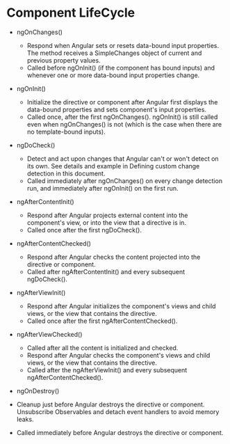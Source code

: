 # Component LifeCycle
- ngOnChanges()
  - Respond when Angular sets or resets data-bound input properties. The method receives a SimpleChanges object of current and previous property values.
  - Called before ngOnInit() (if the component has bound inputs) and whenever one or more data-bound input properties change.
  
- ngOnInit()
  - Initialize the directive or component after Angular first displays the data-bound properties and sets  component's input properties.
  - Called once, after the first ngOnChanges(). ngOnInit() is still called even when ngOnChanges() is not (which is the case when there are no template-bound inputs).
  
- ngDoCheck()
  - Detect and act upon changes that Angular can't or won't detect on its own. See details and example in Defining custom change detection in this document.
  - Called immediately after ngOnChanges() on every change detection run, and immediately after ngOnInit() on the first run.
  
- ngAfterContentInit()
  - Respond after Angular projects external content into the component's view, or into the view that a directive is in.
  - Called once after the first ngDoCheck().
  
- ngAfterContentChecked()
  - Respond after Angular checks the content projected into the directive or component.
  - Called after ngAfterContentInit() and every subsequent ngDoCheck().
  
- ngAfterViewInit()
  - Respond after Angular initializes the component's views and child views, or the view that contains the directive.
  - Called once after the first ngAfterContentChecked().
  
- ngAfterViewChecked()
  - Called after all the content is initialized and checked.
  - Respond after Angular checks the component's views and child views, or the view that contains the directive.
  - Called after the ngAfterViewInit() and every subsequent ngAfterContentChecked().
  
- ngOnDestroy()
 - Cleanup just before Angular destroys the directive or component. Unsubscribe Observables and detach event handlers to avoid memory leaks.
 - Called immediately before Angular destroys the directive or component.
  

